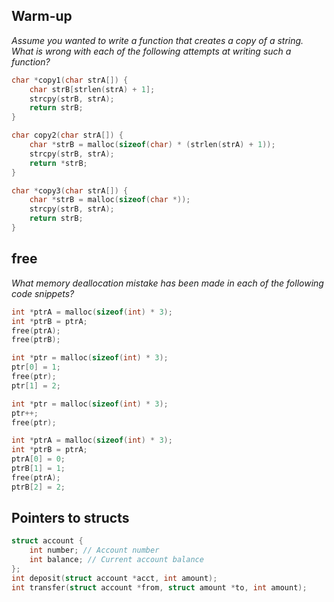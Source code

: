 ## Warm-up
_Assume you wanted to write a function that creates a copy of a string. What is wrong with each of the following attempts at writing such a function?_
```C
char *copy1(char strA[]) {
    char strB[strlen(strA) + 1];
    strcpy(strB, strA);
    return strB;
}
```

```C
char copy2(char strA[]) {
    char *strB = malloc(sizeof(char) * (strlen(strA) + 1));
    strcpy(strB, strA);
    return *strB;
}
```

```C
char *copy3(char strA[]) {
    char *strB = malloc(sizeof(char *));
    strcpy(strB, strA);
    return strB;
}
```

<div style="page-break-after: always;"></div>

## free
_What memory deallocation mistake has been made in each of the following code snippets?_
```C
int *ptrA = malloc(sizeof(int) * 3);
int *ptrB = ptrA;
free(ptrA);
free(ptrB);
```

```C
int *ptr = malloc(sizeof(int) * 3);
ptr[0] = 1;
free(ptr);
ptr[1] = 2;
```
```C
int *ptr = malloc(sizeof(int) * 3);
ptr++;
free(ptr);
```

```C
int *ptrA = malloc(sizeof(int) * 3);
int *ptrB = ptrA;
ptrA[0] = 0;
ptrB[1] = 1;
free(ptrA);
ptrB[2] = 2;
```

<div style="page-break-after: always;"></div>

## Pointers to structs
```C
struct account {
    int number; // Account number
    int balance; // Current account balance
};
int deposit(struct account *acct, int amount);
int transfer(struct account *from, struct amount *to, int amount);
```